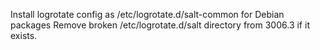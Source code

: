 Install logrotate config as /etc/logrotate.d/salt-common for Debian packages
Remove broken /etc/logrotate.d/salt directory from 3006.3 if it exists.
